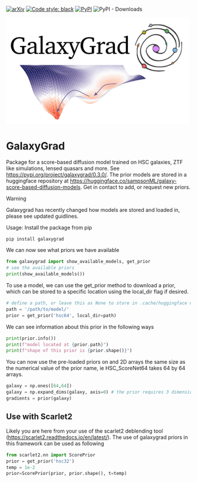 [![arXiv](https://img.shields.io/badge/arXiv-2401.07313-<COLOR>.svg)](https://arxiv.org/abs/2401.07313)
[![Code style: black](https://img.shields.io/badge/code%20style-black-000000.svg)](https://github.com/psf/black)
[![PyPI](https://img.shields.io/pypi/v/galaxygrad?label=pypi%20package)](https://pypi.org/project/galaxygrad/)
![PyPI - Downloads](https://img.shields.io/pypi/dm/galaxygrad)

<img src="logo.png" width="500"/>

# GalaxyGrad
Package for a score-based diffusion model trained on HSC galaxies, ZTF like simulations, lensed quasars and more.
See https://pypi.org/project/galaxygrad/0.3.0/.
The prior models are stored in a huggingface repository at https://huggingface.co/sampsonML/galaxy-score-based-diffusion-models. Get in contact to add, or request new priors.

> [!WARNING]  
> Galaxygrad has recently changed how models are stored and loaded in, please see updated guidlines.

Usage:
Install the package from pip

```shell
pip install galaxygrad
```
We can now see what priors we have available
```python
from galaxygrad import show_available_models, get_prior
# see the available priors
print(show_available_models())
```

To use a model, we can use the get_prior method to download a prior, which can be stored to a specific location using the local_dir flag if desired.
```python
# define a path, or leave this as None to store in .cache/huggingface dir
path = '/path/to/model/'
prior = get_prior('hsc64', local_dir=path)
```

We can see information about this prior in the following ways 
```python
print(prior.info())
print(f"model located at {prior.path}")
print(f"shape of this prior is {prior.shape()}")
```

You can now use the pre-loaded priors on and 2D arrays the same size as the numerical value of the prior name, ie HSC_ScoreNet64 takes 64 by 64 arrays.

```python
galaxy = np.ones([64,64])
galaxy = np.expand_dims(galaxy, axis=0) # the prior requires 3 dimensions for easier use in vmapped functions (batch processing)
gradients = prior(galaxy)
```

## Use with Scarlet2
Likely you are here from your use of the scarlet2 deblending tool (https://scarlet2.readthedocs.io/en/latest/). The use of galaxygrad priors in this framework can be used as following
```python
from scarlet2.nn import ScorePrior
prior = get_prior('hsc32')
temp = 1e-2
prior=ScorePrior(prior, prior.shape(), t=temp)
```
